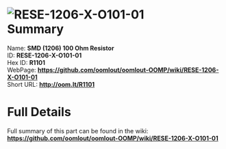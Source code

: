
![RESE-1206-X-O101-01](https://github.com/oomlout/oomlout-OOMP/blob/master/parts/RESE-1206-X-O101-01/RESE-1206-X-O101-01_420.jpg)   
Summary
=================
  
Name: __SMD (1206) 100 Ohm Resistor__    
ID: __RESE-1206-X-O101-01__   
Hex ID: __R1101__   
WebPage: __https://github.com/oomlout/oomlout-OOMP/wiki/RESE-1206-X-O101-01__   
Short URL: __http://oom.lt/R1101__   

Full Details
==========================
Full summary of this part can be found in the wiki:   
__https://github.com/oomlout/oomlout-OOMP/wiki/RESE-1206-X-O101-01__    

